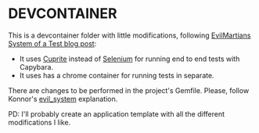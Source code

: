 # DEVCONTAINER

This is a devcontainer folder with little modifications, following [EvilMartians System of a Test blog post](https://evilmartians.com/chronicles/system-of-a-test-setting-up-end-to-end-rails-testing):

* It uses [Cuprite](https://github.com/rubycdp/cuprite) instead of [Selenium](https://www.selenium.dev/) for running end to end tests with Capybara.
* It uses has a chrome container for running tests in separate.

There are changes to be performed in the project's Gemfile. Please, follow Konnor's [evil_system](https://github.com/KonnorRogers/evil_systems) explanation.

PD: I'll probably create an application template with all the different modifications I like.



